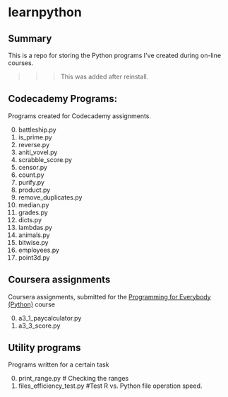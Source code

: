 # learnpython


## Summary
This is a repo for storing the Python programs I've created during on-line courses. 
>>> This was added after reinstall.

## Codecademy Programs:

Programs created for Codecademy assignments.

0. battleship.py
0. is_prime.py
0. reverse.py
0. aniti_vovel.py
0. scrabble_score.py
0. censor.py
0. count.py
0. purify.py
0. product.py
0. remove\_duplicates.py
0. median.py
0. grades.py
0. dicts.py
0. lambdas.py
0. animals.py
0. bitwise.py
0. employees.py
0. point3d.py

## Coursera assignments

Coursera assignments, submitted for the [Programming for Everybody (Python)](https://www.coursera.org/course/pythonlearn) course

0. a3\_1\_paycalculator.py
0. a3\_3\_score.py

## Utility programs

Programs written for a certain task

0. print_range.py				# Checking the ranges
0. files_efficiency_test.py		#Test R vs. Python file operation speed.
